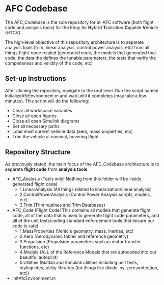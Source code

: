 # AFC Codebase

The AFC_Codebase is the sole repository for all AFC software (both flight code and analysis tools) for the Elroy Air **H**ybrid **T**ransition **C**apable **V**ehicle (HTCV).

The high-level objective of this repository architecture is to separate analysis tools (trim, linear analysis, control power analysis, etc) from all things flight-code related (generated code, the models that generated that code, the data the defines the tunable parameters, the tests that verify the completeness and validity of the code, etc)



## Set-up Instructions

After cloning the repository, navigate to the root level.
Run the script named initializeAfcEnvironment.m and wait until it completes (may take a few minutes). This script will do the following:

- Clear all workspace variables
- Close all open figures
- Close all open Simulink diagrams
- Set all necessary paths 
- Load most current vehicle data (aero, mass properties, etc)
- Trim the vehicle at nominal, hovering flight


## Repository Structure


As previously stated, the main focus of the AFC_Codebase architecture is to separate **flight code** from **analysis tools**



- AFC_Analysis (Tools only! Nothing from this folder will be inside generated flight code)
  - 1.LinearAnalysis (All things related to linearization/linear analysis)
  - 2.ControlPowerAnalysis (Control Power Analysis scripts, models, etc)
  - 3.Trim (Trim routines and Trim Databases)
- AFC_Code (Flight Code! This contains all models that generate flight code, all of the data that is used to generate flight code parameters, and all of the unit tests/coding standard enforcement tools that ensure our code is safe)
  - 1.MassProperties (Vehicle geometry, mass, inertias, etc)
  - 2.Aero (Aerodynamic tables and reference geometry)
  - 3.Propulsion (Propulsion parameters such as motor transfer functions, etc)
  - 4.Models (ALL of the Reference Models that are autocoded into our beautiful autopilot)
  - 5.Utilities (Matlab and Simulink utilities including unit tests, styleguides, utility libraries (for things like divide-by-zero protection, etc))
- initAfcEnvironment.m


